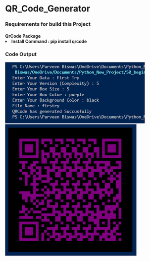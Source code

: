 # QR_Code_Generator

<h3>Requirements for build this Project</h3>
<h4>QrCode Package
<li>Install Command : pip install qrcode</li>
</h4>
<h3>Code Output</h3>
<img title="a title" alt="Alt text" src="pre.png">
<img title="a title" alt="Alt text" src="qr.png">
